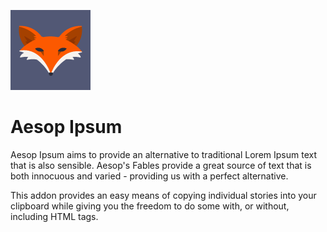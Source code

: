 ![The Friendliest of Foxes](128x128.png "The Friendliest of Foxes")
# Aesop Ipsum

Aesop Ipsum aims to provide an alternative to traditional Lorem Ipsum text that is also sensible. Aesop's Fables provide a great source of text that is both innocuous and varied - providing us with a perfect alternative.

This addon provides an easy means of copying individual stories into your clipboard while giving you the freedom to do some with, or without, including HTML tags.
